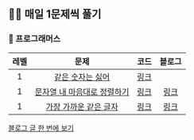## 🏃‍♂️ 매일 1문제씩 풀기


### 📕 프로그래머스

|레벨|문제|코드|블로그|
|:------:|:-------------:|:-----:|:-----:|
|1|[같은 숫자는 싫어](https://school.programmers.co.kr/learn/courses/30/lessons/12906)|[링크](https://github.com/ks00919/algorithm-study/blob/main/%ED%94%84%EB%A1%9C%EA%B7%B8%EB%9E%98%EB%A8%B8%EC%8A%A4/1/12906.%E2%80%85%EA%B0%99%EC%9D%80%E2%80%85%EC%88%AB%EC%9E%90%EB%8A%94%E2%80%85%EC%8B%AB%EC%96%B4/%EA%B0%99%EC%9D%80%E2%80%85%EC%88%AB%EC%9E%90%EB%8A%94%E2%80%85%EC%8B%AB%EC%96%B4.java)||
|1|[문자열 내 마음대로 정렬하기](https://school.programmers.co.kr/learn/courses/30/lessons/12915?language=java)|[링크](https://github.com/ks00919/algorithm-study/blob/main/프로그래머스/1/12915.%E2%80%85문자열%E2%80%85내%E2%80%85마음대로%E2%80%85정렬하기/문자열%E2%80%85내%E2%80%85마음대로%E2%80%85정렬하기.java)|[링크](https://velog.io/@ks00919/프로그래머스-JAVA-문자열-내-마음대로-정렬하기)|
|1|[가장 가까운 같은 글자](https://school.programmers.co.kr/learn/courses/30/lessons/142086)|[링크](https://github.com/ks00919/algorithm-study/tree/main/%ED%94%84%EB%A1%9C%EA%B7%B8%EB%9E%98%EB%A8%B8%EC%8A%A4/1/142086.%E2%80%85%EA%B0%80%EC%9E%A5%E2%80%85%EA%B0%80%EA%B9%8C%EC%9A%B4%E2%80%85%EA%B0%99%EC%9D%80%E2%80%85%EA%B8%80%EC%9E%90)|[링크](https://velog.io/@ks00919/%ED%94%84%EB%A1%9C%EA%B7%B8%EB%9E%98%EB%A8%B8%EC%8A%A4-JAVA-%EA%B0%80%EC%9E%A5-%EA%B0%80%EA%B9%8C%EC%9A%B4-%EA%B0%99%EC%9D%80-%EA%B8%80%EC%9E%90)

[블로그 글 한 번에 보기](https://velog.io/@ks00919/series/알고리즘-문제를-풀자)
